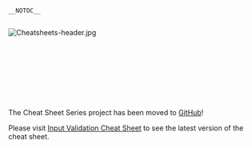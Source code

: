 `__NOTOC__`

<div style="width:100%;height:160px;border:0,margin:0;overflow: hidden;">

![Cheatsheets-header.jpg](Cheatsheets-header.jpg
"Cheatsheets-header.jpg")

</div>

The Cheat Sheet Series project has been moved to
[GitHub](https://github.com/OWASP/CheatSheetSeries)\!

Please visit [Input Validation Cheat
Sheet](https://github.com/OWASP/CheatSheetSeries/blob/master/cheatsheets/Input_Validation_Cheat_Sheet.md)
to see the latest version of the cheat sheet.